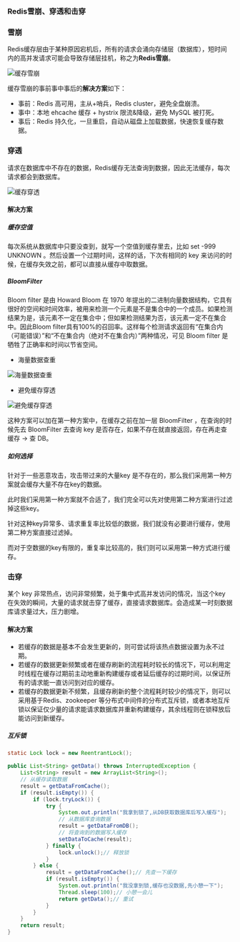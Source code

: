 ### Redis雪崩、穿透和击穿

### 雪崩

Redis缓存层由于某种原因宕机后，所有的请求会涌向存储层（数据库），短时间内的高并发请求可能会导致存储层挂机，称之为**Redis雪崩**。

![缓存雪崩](https://gitee.com/LoopSup/image/raw/master/img/20191210143147.png)

缓存雪崩的事前事中事后的**解决方案**如下：

- 事前：Redis 高可用，主从+哨兵，Redis cluster，避免全盘崩溃。
- 事中：本地 ehcache 缓存 + hystrix 限流&降级，避免 MySQL 被打死。
- 事后：Redis 持久化，一旦重启，自动从磁盘上加载数据，快速恢复缓存数据。

### 穿透

请求在数据库中不存在的数据，Redis缓存无法查询到数据，因此无法缓存，每次请求都会到数据库。

![缓存穿透](https://gitee.com/LoopSup/image/raw/master/img/20191210143331.png)

#### **解决方案**

##### **缓存空值**

每次系统从数据库中只要没查到，就写一个空值到缓存里去，比如 set -999 UNKNOWN 。然后设置一个过期时间，这样的话，下次有相同的 key 来访问的时候，在缓存失效之前，都可以直接从缓存中取数据。

##### BloomFilter

Bloom filter 是由 Howard Bloom 在 1970 年提出的二进制向量数据结构，它具有很好的空间和时间效率，被用来检测一个元素是不是集合中的一个成员。如果检测结果为是，该元素不一定在集合中；但如果检测结果为否，该元素一定不在集合中。因此Bloom filter具有100%的召回率。这样每个检测请求返回有“在集合内（可能错误）”和“不在集合内（绝对不在集合内）”两种情况，可见 Bloom filter 是牺牲了正确率和时间以节省空间。

* 海量数据查重

![海量数据查重](https://gitee.com/LoopSup/image/raw/master/img/20191210143246.png)

* 避免缓存穿透

![避免缓存穿透](https://gitee.com/LoopSup/image/raw/master/img/20191210143218.png)

这种方案可以加在第一种方案中，在缓存之前在加一层 BloomFilter ，在查询的时候先去 BloomFilter 去查询 key 是否存在，如果不存在就直接返回，存在再走查缓存 -> 查 DB。

##### 如何选择

针对于一些恶意攻击，攻击带过来的大量key 是不存在的，那么我们采用第一种方案就会缓存大量不存在key的数据。

此时我们采用第一种方案就不合适了，我们完全可以先对使用第二种方案进行过滤掉这些key。

针对这种key异常多、请求重复率比较低的数据，我们就没有必要进行缓存，使用第二种方案直接过滤掉。

而对于空数据的key有限的，重复率比较高的，我们则可以采用第一种方式进行缓存。


### 击穿

某个 key 非常热点，访问非常频繁，处于集中式高并发访问的情况，当这个key 在失效的瞬间，大量的请求就击穿了缓存，直接请求数据库。会造成某一时刻数据库请求量过大，压力剧增。

#### 解决方案

- 若缓存的数据是基本不会发生更新的，则可尝试将该热点数据设置为永不过期。
- 若缓存的数据更新频繁或者在缓存刷新的流程耗时较长的情况下，可以利用定时线程在缓存过期前主动地重新构建缓存或者延后缓存的过期时间，以保证所有的请求能一直访问到对应的缓存。
- 若缓存的数据更新不频繁，且缓存刷新的整个流程耗时较少的情况下，则可以采用基于Redis、zookeeper 等分布式中间件的分布式互斥锁，或者本地互斥锁以保证仅少量的请求能请求数据库并重新构建缓存，其余线程则在锁释放后能访问到新缓存。

##### 互斥锁

```java
static Lock lock = new ReentrantLock();

public List<String> getData() throws InterruptedException {
    List<String> result = new ArrayList<String>();
    // 从缓存读取数据
    result = getDataFromCache();
    if (result.isEmpty()) {
        if (lock.tryLock()) {
            try {
                System.out.println("我拿到锁了,从DB获取数据库后写入缓存");
                // 从数据库查询数据
                result = getDataFromDB();
                // 将查询到的数据写入缓存
                setDataToCache(result);
            } finally {
                lock.unlock();// 释放锁
            }
        } else {
            result = getDataFromCache();// 先查一下缓存
            if (result.isEmpty()) {
                System.out.println("我没拿到锁,缓存也没数据,先小憩一下");
                Thread.sleep(100);// 小憩一会儿
                return getData();// 重试
            }
        }
    }
    return result;
}
```

